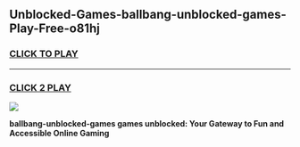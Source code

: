 
## Unblocked-Games-ballbang-unblocked-games-Play-Free-o81hj
<h3>
<a href="https://premium76.site?title=ballbang-unblocked-games&ref=18A1">CLICK TO PLAY</a></h3>
<hr>

<h3>
<a href="https://premium76.site?title=ballbang-unblocked-games&ref=18A1">CLICK 2 PLAY</a>
  
</h3>

<a href="https://premium76.site?title=ballbang-unblocked-games&ref=18A1"><img src="https://clearcache.store/games.png"></a>


**ballbang-unblocked-games games unblocked: Your Gateway to Fun and Accessible Online Gaming**
